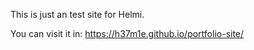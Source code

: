 This is just an test site for Helmi. 

You can visit it in: https://h37m1e.github.io/portfolio-site/
